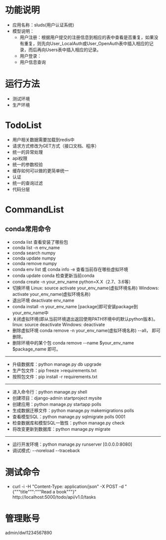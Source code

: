 # 功能说明
- 应用名称：sluds(用户认证系统)
- 模型说明：
    - 用户注册：根据用户提交的注册信息到相应的表中查看是否重复，如果没有重复，则先向User_LocalAuth或User_OpenAuth表中插入相应的记录，而后再向Users表中插入相应的记录。
    - 用户登录：
    - 用户信息查询

# 运行方法
- 测试环境
- 生产环境

# TodoList
- 用户相关数据需要加载到redis中
- 请求方式修改为GET方式（接口文档、程序）
- 统一的异常处理
- api权限
- 统一的参数校验
- 缓存如何可以做的更简单统一
- 认证
- 统一的查询过滤
- 代码分层

# CommandList
## conda常用命令
- conda list 查看安装了哪些包
- conda list -n env_name
- conda search numpy
- conda update numpy
- conda remove numpy
- conda env list 或 conda info -e 查看当前存在哪些虚拟环境
- conda update conda 检查更新当前conda
- conda create -n your_env_name python=X.X（2.7、3.6等）
- 切换环境
    Linux:  source activate your_env_name(虚拟环境名称)
    Windows: activate your_env_name(虚拟环境名称)
- 退出环境 deactivate env_name
- conda install -n your_env_name [package]即可安装package到your_env_name中
- 关闭虚拟环境(即从当前环境退出返回使用PATH环境中的默认python版本)。
   linux: source deactivate
   Windows: deactivate
- 删除虚拟环境 conda remove -n your_env_name(虚拟环境名称) --all， 即可删除。
- 删除环境中的某个包 conda remove --name $your_env_name  $package_name 即可。
-----
- 升级数据库：python manage.py db upgrade
- 生产包文件：pip freeze >requirements.txt
- 按照包文件：pip install -r requirements.txt
-----
- 进入命令行：python manage.py shell
- 创建项目：django-admin startproject mysite
- 创建应用：python manage.py startapp polls
- 生成数据迁移文件：python manage.py makemigrations polls
- 查看模型SQL：python manage.py sqlmigrate polls 0001
- 检查数据库和模型SQL一致性：python manage.py check
- 将改变更新到数据库：python manage.py migrate

---
- 运行开发环境：python manage.py runserver [0.0.0.0:8080]
- 调试模式: --noreload --traceback

# 测试命令
- curl -i -H "Content-Type: application/json" -X POST -d "{"""title""":"""Read a book"""}" http://localhost:5000/todo/api/v1.0/tasks

# 管理账号
admin/dwl1234567890
